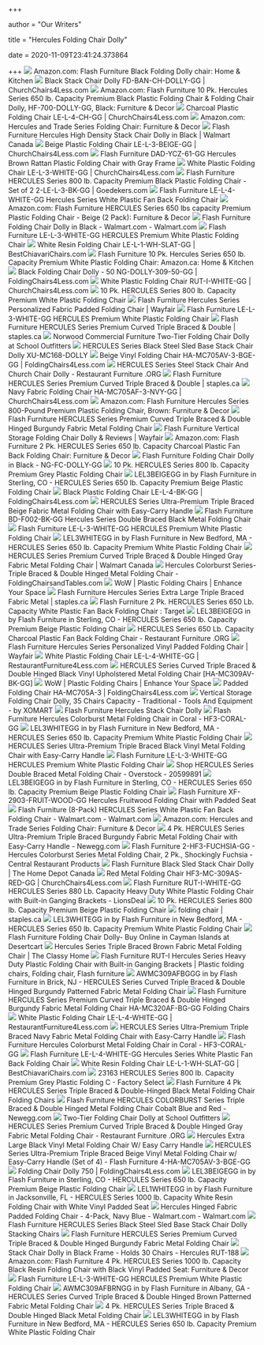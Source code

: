 +++
        
author = "Our Writers"
        
title = "Hercules Folding Chair Dolly"
        
date = 2020-11-09T23:41:24.373864
        
+++
[ ![](https://images-na.ssl-images-amazon.com/images/I/71Igg33QWuL._AC_SY450_.jpg)](https://images-na.ssl-images-amazon.com/images/I/71Igg33QWuL._AC_SY450_.jpg) Amazon.com: Flash Furniture Black Folding Dolly chair: Home & Kitchen
[ ![](https://www.churchchairs4less.com/dw/image/v2/BBSJ_PRD/on/demandware.static/-/Sites-main/default/dw9fff5f7f/images/FLASH_FURNITURE_FD-BAN-CH-DOLLY-GG_MAIN_IMAGE.jpg?sw=2000&sh=2000&sm=fit)](https://www.churchchairs4less.com/dw/image/v2/BBSJ_PRD/on/demandware.static/-/Sites-main/default/dw9fff5f7f/images/FLASH_FURNITURE_FD-BAN-CH-DOLLY-GG_MAIN_IMAGE.jpg?sw=2000&sh=2000&sm=fit) Black Stack Chair Dolly FD-BAN-CH-DOLLY-GG | ChurchChairs4Less.com
[ ![](https://images-na.ssl-images-amazon.com/images/I/51yZADBpRUL._AC_SX522_.jpg)](https://images-na.ssl-images-amazon.com/images/I/51yZADBpRUL._AC_SX522_.jpg) Amazon.com: Flash Furniture 10 Pk. Hercules Series 650 lb. Capacity Premium  Black Plastic Folding Chair & Folding Chair Dolly, HF-700-DOLLY-GG, Black:  Furniture & Decor
[ ![](https://www.churchchairs4less.com/dw/image/v2/BBSJ_PRD/on/demandware.static/-/Sites-main/default/dw4320c309/images/FLASH_FURNITURE_LE-L-4-CH-GG_MAIN_IMAGE.jpg?sw=2000&sh=2000&sm=fit)](https://www.churchchairs4less.com/dw/image/v2/BBSJ_PRD/on/demandware.static/-/Sites-main/default/dw4320c309/images/FLASH_FURNITURE_LE-L-4-CH-GG_MAIN_IMAGE.jpg?sw=2000&sh=2000&sm=fit) Charcoal Plastic Folding Chair LE-L-4-CH-GG | ChurchChairs4Less.com
[ ![](https://images-na.ssl-images-amazon.com/images/I/51v94zKQqWL._AC_SL1200_.jpg)](https://images-na.ssl-images-amazon.com/images/I/51v94zKQqWL._AC_SL1200_.jpg) Amazon.com: Hercules and Trade Series Folding Chair: Furniture & Decor
[ ![](https://i5.walmartimages.com/asr/77e5b26a-3f15-4402-b6a6-a1c37bd6502b_1.250b42634560bb0a3d7a227e6a2df693.jpeg)](https://i5.walmartimages.com/asr/77e5b26a-3f15-4402-b6a6-a1c37bd6502b_1.250b42634560bb0a3d7a227e6a2df693.jpeg) Flash Furniture Hercules High Density Stack Chair Dolly in Black | Walmart  Canada
[ ![](https://www.churchchairs4less.com/dw/image/v2/BBSJ_PRD/on/demandware.static/-/Sites-main/default/dwb7b8ef21/images/FLASH_FURNITURE_LE-L-3-BEIGE-GG_MAIN_IMAGE.jpg?sw=2000&sh=2000&sm=fit)](https://www.churchchairs4less.com/dw/image/v2/BBSJ_PRD/on/demandware.static/-/Sites-main/default/dwb7b8ef21/images/FLASH_FURNITURE_LE-L-3-BEIGE-GG_MAIN_IMAGE.jpg?sw=2000&sh=2000&sm=fit) Beige Plastic Folding Chair LE-L-3-BEIGE-GG | ChurchChairs4Less.com
[ ![](https://cdnimg.webstaurantstore.com/images/products/large/374009/1359945.jpg)](https://cdnimg.webstaurantstore.com/images/products/large/374009/1359945.jpg) Flash Furniture DAD-YCZ-61-GG Hercules Brown Rattan Plastic Folding Chair  with Gray Frame
[ ![](https://www.churchchairs4less.com/dw/image/v2/BBSJ_PRD/on/demandware.static/-/Sites-main/default/dw7a01c69b/images/FLASH_FURNITURE_LE-L-3-WHITE-GG_INSET2.jpg?sw=1200&sh=1200&sm=fit)](https://www.churchchairs4less.com/dw/image/v2/BBSJ_PRD/on/demandware.static/-/Sites-main/default/dw7a01c69b/images/FLASH_FURNITURE_LE-L-3-WHITE-GG_INSET2.jpg?sw=1200&sh=1200&sm=fit) White Plastic Folding Chair LE-L-3-WHITE-GG | ChurchChairs4Less.com
[ ![](https://res-2.cloudinary.com/goedeker-staging/image/upload/d_not-avl.jpg/e_trim/c_lpad,dpr_1.0,f_auto,h_560,q_auto,w_700/media/catalog/product/f/l/fla-le-l-3-bk-gg_13.jpg)](https://res-2.cloudinary.com/goedeker-staging/image/upload/d_not-avl.jpg/e_trim/c_lpad,dpr_1.0,f_auto,h_560,q_auto,w_700/media/catalog/product/f/l/fla-le-l-3-bk-gg_13.jpg) Flash Furniture HERCULES Series 800 lb. Capacity Premium Black Plastic Folding  Chair - Set of 2 2-LE-L-3-BK-GG | Goedekers.com
[ ![](https://cdnimg.webstaurantstore.com/images/products/large/486280/1831355.jpg)](https://cdnimg.webstaurantstore.com/images/products/large/486280/1831355.jpg) Flash Furniture LE-L-4-WHITE-GG Hercules Series White Plastic Fan Back Folding  Chair
[ ![](https://m.media-amazon.com/images/I/71xJGjtB+AL._AC_.jpg)](https://m.media-amazon.com/images/I/71xJGjtB+AL._AC_.jpg) Amazon.com: Flash Furniture HERCULES Series 650 lbs capacity Premium  Plastic Folding Chair - Beige (2 Pack): Furniture & Decor
[ ![](https://i5.walmartimages.com/asr/1893fd42-9828-42d1-91f1-20c7b14fd17d_1.b5c8c83d151815c91ea2eb380b289f5a.jpeg)](https://i5.walmartimages.com/asr/1893fd42-9828-42d1-91f1-20c7b14fd17d_1.b5c8c83d151815c91ea2eb380b289f5a.jpeg) Flash Furniture Folding Chair Dolly in Black - Walmart.com - Walmart.com
[ ![](https://additionalpics-tigerchef.netdna-ssl.com/136519-flash-furniture-le-l-3-white-gg-hercules-premium-white-plastic-folding-chair-4_large.jpg)](https://additionalpics-tigerchef.netdna-ssl.com/136519-flash-furniture-le-l-3-white-gg-hercules-premium-white-plastic-folding-chair-4_large.jpg) Flash Furniture LE-L-3-WHITE-GG HERCULES Premium White Plastic Folding Chair
[ ![](https://www.bestchiavarichairs.com/dw/image/v2/BBSJ_PRD/on/demandware.static/-/Sites-main/default/dw8f83e44d/images/FLASH_FURNITURE_LE-L-1-WH-SLAT-GG_MAIN_IMAGE.jpg?sw=1200&sh=1200&sm=fit)](https://www.bestchiavarichairs.com/dw/image/v2/BBSJ_PRD/on/demandware.static/-/Sites-main/default/dw8f83e44d/images/FLASH_FURNITURE_LE-L-1-WH-SLAT-GG_MAIN_IMAGE.jpg?sw=1200&sh=1200&sm=fit) White Resin Folding Chair LE-L-1-WH-SLAT-GG | BestChiavariChairs.com
[ ![](https://images-na.ssl-images-amazon.com/images/I/51IpvXm089L._AC_SL1001_.jpg)](https://images-na.ssl-images-amazon.com/images/I/51IpvXm089L._AC_SL1001_.jpg) Flash Furniture 10 Pk. Hercules Series 650 lb. Capacity Premium White  Plastic Folding Chair: Amazon.ca: Home & Kitchen
[ ![](https://www.foldingchairs4less.com/dw/image/v2/BBSJ_PRD/on/demandware.static/-/Sites-main/default/dw6cbdf1d4/images/FLASH_FURNITURE_NG-DOLLY-309-50-GG_MAIN_IMAGE.jpg?sw=2000&sh=2000&sm=fit)](https://www.foldingchairs4less.com/dw/image/v2/BBSJ_PRD/on/demandware.static/-/Sites-main/default/dw6cbdf1d4/images/FLASH_FURNITURE_NG-DOLLY-309-50-GG_MAIN_IMAGE.jpg?sw=2000&sh=2000&sm=fit) Black Folding Chair Dolly - 50 NG-DOLLY-309-50-GG | FoldingChairs4Less.com
[ ![](https://www.churchchairs4less.com/dw/image/v2/BBSJ_PRD/on/demandware.static/-/Sites-main/default/dw5b31903d/images/FLASH_FURNITURE_RUT-I-WHITE-GG_MAIN_IMAGE.jpg?sw=2000&sh=2000&sm=fit)](https://www.churchchairs4less.com/dw/image/v2/BBSJ_PRD/on/demandware.static/-/Sites-main/default/dw5b31903d/images/FLASH_FURNITURE_RUT-I-WHITE-GG_MAIN_IMAGE.jpg?sw=2000&sh=2000&sm=fit) White Plastic Folding Chair RUT-I-WHITE-GG | ChurchChairs4Less.com
[ ![](https://az651873.vo.msecnd.net/img/prods/large/201_10lel3whitegg.jpg)](https://az651873.vo.msecnd.net/img/prods/large/201_10lel3whitegg.jpg) 10 Pk. HERCULES Series 800 lb. Capacity Premium White Plastic Folding Chair
[ ![](https://secure.img1-fg.wfcdn.com/im/76561934/compr-r85/1256/12569829/hercules-series-personalized-fabric-padded-folding-chair.jpg)](https://secure.img1-fg.wfcdn.com/im/76561934/compr-r85/1256/12569829/hercules-series-personalized-fabric-padded-folding-chair.jpg) Flash Furniture Hercules Series Personalized Fabric Padded Folding Chair |  Wayfair
[ ![](https://itempics-tigerchef.netdna-ssl.com/Flash-Furniture-LE-L-3-WHITE-GG-HERCULES-Premium-White-Plastic-Folding-Chair-136519_thumb.jpg)](https://itempics-tigerchef.netdna-ssl.com/Flash-Furniture-LE-L-3-WHITE-GG-HERCULES-Premium-White-Plastic-Folding-Chair-136519_thumb.jpg) Flash Furniture LE-L-3-WHITE-GG HERCULES Premium White Plastic Folding Chair
[ ![](https://cdn.shopify.com/s/files/1/0036/4806/1509/products/23921e30b3843e775294c9dc6c9bafffb63018c5_square24442043_3_1000x1000@2x.jpg?v=1601854180)](https://cdn.shopify.com/s/files/1/0036/4806/1509/products/23921e30b3843e775294c9dc6c9bafffb63018c5_square24442043_3_1000x1000@2x.jpg?v=1601854180) Flash Furniture HERCULES Series Premium Curved Triple Braced & Double |  staples.ca
[ ![](https://soimagescdn.azureedge.net/productimage/norwood_commercial_furniture/nor-fei1018-so_prop.jpg?width=600&height=600&version=v20190422)](https://soimagescdn.azureedge.net/productimage/norwood_commercial_furniture/nor-fei1018-so_prop.jpg?width=600&height=600&version=v20190422) Norwood Commercial Furniture Two-Tier Folding Chair Dolly at School  Outfitters
[ ![](https://cdn.shopify.com/s/files/1/2459/7637/products/yhst-138104251258022_2381_3015379156_large.jpg?v=1571709159)](https://cdn.shopify.com/s/files/1/2459/7637/products/yhst-138104251258022_2381_3015379156_large.jpg?v=1571709159) HERCULES Series Black Steel Sled Base Stack Chair Dolly XU-MC168-DOLLY
[ ![](https://www.foldingchairs4less.com/dw/image/v2/BBSJ_PRD/on/demandware.static/-/Sites-main/default/dw76d7f6a5/images/FLASH_FURNITURE_HA-MC705AV-3-BGE-GG_MAIN_IMAGE.jpg?sw=2000&sh=2000&sm=fit)](https://www.foldingchairs4less.com/dw/image/v2/BBSJ_PRD/on/demandware.static/-/Sites-main/default/dw76d7f6a5/images/FLASH_FURNITURE_HA-MC705AV-3-BGE-GG_MAIN_IMAGE.jpg?sw=2000&sh=2000&sm=fit) Beige Vinyl Folding Chair HA-MC705AV-3-BGE-GG | FoldingChairs4Less.com
[ ![](https://restaurantfurniture.org/wp-content/uploads/2019/09/HERCULES-Series-Steel-Stack-Chair-and-Church-Chair-Dolly-2.jpg)](https://restaurantfurniture.org/wp-content/uploads/2019/09/HERCULES-Series-Steel-Stack-Chair-and-Church-Chair-Dolly-2.jpg) HERCULES Series Steel Stack Chair And Church Chair Dolly - Restaurant  Furniture .ORG
[ ![](https://cdn.shopify.com/s/files/1/0036/4806/1509/products/9833b926dbd609626f102532d206621cc883d9a6_square24442112_1.jpg?v=1601854183)](https://cdn.shopify.com/s/files/1/0036/4806/1509/products/9833b926dbd609626f102532d206621cc883d9a6_square24442112_1.jpg?v=1601854183) Flash Furniture HERCULES Series Premium Curved Triple Braced & Double |  staples.ca
[ ![](https://www.churchchairs4less.com/dw/image/v2/BBSJ_PRD/on/demandware.static/-/Sites-main/default/dwff089461/images/FLASH_FURNITURE_HA-MC705AF-3-NVY-GG_MAIN_IMAGE.jpg?sw=2000&sh=2000&sm=fit)](https://www.churchchairs4less.com/dw/image/v2/BBSJ_PRD/on/demandware.static/-/Sites-main/default/dwff089461/images/FLASH_FURNITURE_HA-MC705AF-3-NVY-GG_MAIN_IMAGE.jpg?sw=2000&sh=2000&sm=fit) Navy Fabric Folding Chair HA-MC705AF-3-NVY-GG | ChurchChairs4Less.com
[ ![](https://images-na.ssl-images-amazon.com/images/I/51VuadVp3NL._AC_SX522_.jpg)](https://images-na.ssl-images-amazon.com/images/I/51VuadVp3NL._AC_SX522_.jpg) Amazon.com: Flash Furniture Hercules Series 800-Pound Premium Plastic Folding  Chair, Brown: Furniture & Decor
[ ![](https://images-na.ssl-images-amazon.com/images/I/81j9zmTSpJL._SY355_.jpg)](https://images-na.ssl-images-amazon.com/images/I/81j9zmTSpJL._SY355_.jpg) Flash Furniture HERCULES Series Premium Curved Triple Braced & Double  Hinged Burgundy Fabric Metal Folding Chair
[ ![](https://secure.img1-fg.wfcdn.com/im/18995285/resize-h800-w800%5Ecompr-r85/1223/122306978/Vertical+Storage+Folding+Chair+Dolly.jpg)](https://secure.img1-fg.wfcdn.com/im/18995285/resize-h800-w800%5Ecompr-r85/1223/122306978/Vertical+Storage+Folding+Chair+Dolly.jpg) Flash Furniture Vertical Storage Folding Chair Dolly & Reviews | Wayfair
[ ![](https://images-na.ssl-images-amazon.com/images/I/811J-lLLr6L._AC_SL1500_.jpg)](https://images-na.ssl-images-amazon.com/images/I/811J-lLLr6L._AC_SL1500_.jpg) Amazon.com: Flash Furniture 2 Pk. HERCULES Series 650 lb. Capacity Charcoal  Plastic Fan Back Folding Chair: Furniture & Decor
[ ![](https://media.cymaxstores.com/Images/3692/464706-1-L.jpg)](https://media.cymaxstores.com/Images/3692/464706-1-L.jpg) Flash Furniture Folding Chair Dolly in Black - NG-FC-DOLLY-GG
[ ![](https://az651873.vo.msecnd.net/img/prods/large/201_10lel3greygg.jpg)](https://az651873.vo.msecnd.net/img/prods/large/201_10lel3greygg.jpg) 10 Pk. HERCULES Series 800 lb. Capacity Premium Grey Plastic Folding Chair
[ ![](https://images.webfronts.com/cache/frmkjgjwnvvc.jpg?imgeng=/w_500/h_500/m_letterbox_ffffff_100)](https://images.webfronts.com/cache/frmkjgjwnvvc.jpg?imgeng=/w_500/h_500/m_letterbox_ffffff_100) LEL3BEIGEGG in by Flash Furniture in Sterling, CO - HERCULES Series 650 lb.  Capacity Premium Beige Plastic Folding Chair
[ ![](https://www.foldingchairs4less.com/on/demandware.static/-/Sites-main/default/dw974b5425/images/FLASH_FURNITURE_LE-L-4-BK-GG_MAIN_IMAGE.jpg)](https://www.foldingchairs4less.com/on/demandware.static/-/Sites-main/default/dw974b5425/images/FLASH_FURNITURE_LE-L-4-BK-GG_MAIN_IMAGE.jpg) Black Plastic Folding Chair LE-L-4-BK-GG | FoldingChairs4Less.com
[ ![](https://centralseating.com/media/catalog/product/cache/1/image/1200x1200/9df78eab33525d08d6e5fb8d27136e95/H/A/HA-MC705AF-3-BGE-GG_DIMS.jpg)](https://centralseating.com/media/catalog/product/cache/1/image/1200x1200/9df78eab33525d08d6e5fb8d27136e95/H/A/HA-MC705AF-3-BGE-GG_DIMS.jpg) HERCULES Series Ultra-Premium Triple Braced Beige Fabric Metal Folding Chair  with Easy-Carry Handle
[ ![](https://cdnimg.webstaurantstore.com/images/products/large/486279/1818222.jpg)](https://cdnimg.webstaurantstore.com/images/products/large/486279/1818222.jpg) Flash Furniture BD-F002-BK-GG Hercules Series Double Braced Black Metal Folding  Chair
[ ![](https://additionalpics-tigerchef.netdna-ssl.com/136519-flash-furniture-le-l-3-white-gg-hercules-premium-white-plastic-folding-chair-2_large.jpg)](https://additionalpics-tigerchef.netdna-ssl.com/136519-flash-furniture-le-l-3-white-gg-hercules-premium-white-plastic-folding-chair-2_large.jpg) Flash Furniture LE-L-3-WHITE-GG HERCULES Premium White Plastic Folding Chair
[ ![](https://images.webfronts.com/cache/frbbatixswfm.jpg?imgeng=/w_500/h_500/m_letterbox_ffffff_100)](https://images.webfronts.com/cache/frbbatixswfm.jpg?imgeng=/w_500/h_500/m_letterbox_ffffff_100) LEL3WHITEGG in by Flash Furniture in New Bedford, MA - HERCULES Series 650  lb. Capacity Premium White Plastic Folding Chair
[ ![](https://i5.walmartimages.ca/images/Large/854/652/6000199854652.jpg)](https://i5.walmartimages.ca/images/Large/854/652/6000199854652.jpg) HERCULES Series Premium Curved Triple Braced & Double Hinged Gray Fabric  Metal Folding Chair | Walmart Canada
[ ![](https://cdn11.bigcommerce.com/s-lxku4v/images/stencil/1280x1280/products/2874/31698/Hercules_Colorburst__62909.1523890547.jpg?c=2)](https://cdn11.bigcommerce.com/s-lxku4v/images/stencil/1280x1280/products/2874/31698/Hercules_Colorburst__62909.1523890547.jpg?c=2) Hercules Colorburst Series-Triple Braced & Double Hinged Metal Folding Chair  - FoldingChairsandTables.com
[ ![](https://cdn3.volusion.com/36qtp.bg42e/v/vspfiles/photos/LE-L-4-CH-GG-2.jpg)](https://cdn3.volusion.com/36qtp.bg42e/v/vspfiles/photos/LE-L-4-CH-GG-2.jpg) WoW | Plastic Folding Chairs | Enhance Your Space
[ ![](https://cdn.shopify.com/s/files/1/0036/4806/1509/products/83e9facb2bd1bf776691c967b6c08cc32dce8a32_square201113_1.jpg?v=1601847095)](https://cdn.shopify.com/s/files/1/0036/4806/1509/products/83e9facb2bd1bf776691c967b6c08cc32dce8a32_square201113_1.jpg?v=1601847095) Flash Furniture Hercules Series Extra Large Triple Braced Fabric Metal |  staples.ca
[ ![](https://target.scene7.com/is/image/Target/GUEST_65d01834-ee9f-4fb4-a752-d0aa884512e5?wid=488&hei=488&fmt=pjpeg)](https://target.scene7.com/is/image/Target/GUEST_65d01834-ee9f-4fb4-a752-d0aa884512e5?wid=488&hei=488&fmt=pjpeg) Flash Furniture 2 Pk. HERCULES Series 650 Lb. Capacity White Plastic Fan  Back Folding Chair : Target
[ ![](https://images.webfronts.com/cache/frepftwkrygv.jpg?imgeng=/w_500/h_500/m_letterbox_ffffff_100)](https://images.webfronts.com/cache/frepftwkrygv.jpg?imgeng=/w_500/h_500/m_letterbox_ffffff_100) LEL3BEIGEGG in by Flash Furniture in Sterling, CO - HERCULES Series 650 lb.  Capacity Premium Beige Plastic Folding Chair
[ ![](https://restaurantfurniture.org/wp-content/uploads/2019/09/HERCULES-Series-650-lb.-Capacity-Charcoal-Plastic-Fan-Back-Folding-Chair-8.jpg)](https://restaurantfurniture.org/wp-content/uploads/2019/09/HERCULES-Series-650-lb.-Capacity-Charcoal-Plastic-Fan-Back-Folding-Chair-8.jpg) HERCULES Series 650 Lb. Capacity Charcoal Plastic Fan Back Folding Chair -  Restaurant Furniture .ORG
[ ![](https://secure.img1-fg.wfcdn.com/im/11629360/resize-h600-w600%5Ecompr-r85/1139/11398782/Hercules+Series+Personalized+Vinyl+Padded+Folding+Chair.jpg)](https://secure.img1-fg.wfcdn.com/im/11629360/resize-h600-w600%5Ecompr-r85/1139/11398782/Hercules+Series+Personalized+Vinyl+Padded+Folding+Chair.jpg) Flash Furniture Hercules Series Personalized Vinyl Padded Folding Chair |  Wayfair
[ ![](https://www.restaurantfurniture4less.com/dw/image/v2/BBSJ_PRD/on/demandware.static/-/Sites-main/default/dw992a16c1/images/FLASH_FURNITURE_LE-L-4-WHITE-GG_INSET4.jpg?sw=1200&sh=1200&sm=fit)](https://www.restaurantfurniture4less.com/dw/image/v2/BBSJ_PRD/on/demandware.static/-/Sites-main/default/dw992a16c1/images/FLASH_FURNITURE_LE-L-4-WHITE-GG_INSET4.jpg?sw=1200&sh=1200&sm=fit) White Plastic Folding Chair LE-L-4-WHITE-GG | RestaurantFurniture4Less.com
[ ![](https://sep.yimg.com/ay/yhst-90896183643217/hercules-series-curved-triple-braced-double-hinged-black-vinyl-upholstered-metal-folding-chair-ha-mc309av-bk-gg-3.jpg)](https://sep.yimg.com/ay/yhst-90896183643217/hercules-series-curved-triple-braced-double-hinged-black-vinyl-upholstered-metal-folding-chair-ha-mc309av-bk-gg-3.jpg) HERCULES Series Curved Triple Braced & Double Hinged Black Vinyl  Upholstered Metal Folding Chair [HA-MC309AV-BK-GG]
[ ![](https://cdn3.volusion.com/36qtp.bg42e/v/vspfiles/photos/LE-L-4-BL-GG-2.jpg)](https://cdn3.volusion.com/36qtp.bg42e/v/vspfiles/photos/LE-L-4-BL-GG-2.jpg) WoW | Plastic Folding Chairs | Enhance Your Space
[ ![](https://www.foldingchairs4less.com/dw/image/v2/BBSJ_PRD/on/demandware.static/-/Sites-main/default/dw41274345/images/FLASH_FURNITURE_HA-MC705AV-3-BK-GG_MAIN_IMAGE.jpg?sw=2000&sh=2000&sm=fit)](https://www.foldingchairs4less.com/dw/image/v2/BBSJ_PRD/on/demandware.static/-/Sites-main/default/dw41274345/images/FLASH_FURNITURE_HA-MC705AV-3-BK-GG_MAIN_IMAGE.jpg?sw=2000&sh=2000&sm=fit) Padded Folding Chair HA-MC705A-3 | FoldingChairs4Less.com
[ ![](https://st.hzcdn.com/simgs/72f1e0bc0622410d_4-0675/home-design.jpg)](https://st.hzcdn.com/simgs/72f1e0bc0622410d_4-0675/home-design.jpg) Vertical Storage Folding Chair Dolly, 35 Chairs Capacity - Traditional -  Tools And Equipment - by XOMART
[ ![](https://i.pinimg.com/originals/7b/4c/c5/7b4cc5b1f9423eded86a06c295dd45af.jpg)](https://i.pinimg.com/originals/7b/4c/c5/7b4cc5b1f9423eded86a06c295dd45af.jpg) Flash Furniture Hercules Stack Chair Dolly
[ ![](https://media.cymaxstores.com/Images/3692/664271-1-L.jpg)](https://media.cymaxstores.com/Images/3692/664271-1-L.jpg) Flash Furniture Hercules Colorburst Metal Folding Chair in Coral -  HF3-CORAL-GG
[ ![](https://images.webfronts.com/cache/frqxavirscgt.jpg?imgeng=/w_500/h_500/m_letterbox_ffffff_100)](https://images.webfronts.com/cache/frqxavirscgt.jpg?imgeng=/w_500/h_500/m_letterbox_ffffff_100) LEL3WHITEGG in by Flash Furniture in New Bedford, MA - HERCULES Series 650  lb. Capacity Premium White Plastic Folding Chair
[ ![](https://centralseating.com/media/catalog/product/cache/1/image/1200x1200/9df78eab33525d08d6e5fb8d27136e95/H/A/HA-MC705AV-3-BK-GG_inset4.jpg)](https://centralseating.com/media/catalog/product/cache/1/image/1200x1200/9df78eab33525d08d6e5fb8d27136e95/H/A/HA-MC705AV-3-BK-GG_inset4.jpg) HERCULES Series Ultra-Premium Triple Braced Black Vinyl Metal Folding Chair  with Easy-Carry Handle
[ ![](https://additionalpics-tigerchef.netdna-ssl.com/136519-flash-furniture-le-l-3-white-gg-hercules-premium-white-plastic-folding-chair-3_large.jpg)](https://additionalpics-tigerchef.netdna-ssl.com/136519-flash-furniture-le-l-3-white-gg-hercules-premium-white-plastic-folding-chair-3_large.jpg) Flash Furniture LE-L-3-WHITE-GG HERCULES Premium White Plastic Folding Chair
[ ![](https://ak1.ostkcdn.com/images/products/20599891/HERCULES-Series-Double-Braced-Metal-Folding-Chair-acb1c2fa-665c-48e3-b74e-8d344bc924d9_600.jpg?impolicy=medium)](https://ak1.ostkcdn.com/images/products/20599891/HERCULES-Series-Double-Braced-Metal-Folding-Chair-acb1c2fa-665c-48e3-b74e-8d344bc924d9_600.jpg?impolicy=medium) Shop HERCULES Series Double Braced Metal Folding Chair - Overstock -  20599891
[ ![](https://images.webfronts.com/cache/fruwtwkcqsde.jpg?imgeng=/w_500/h_500/m_letterbox_ffffff_100)](https://images.webfronts.com/cache/fruwtwkcqsde.jpg?imgeng=/w_500/h_500/m_letterbox_ffffff_100) LEL3BEIGEGG in by Flash Furniture in Sterling, CO - HERCULES Series 650 lb.  Capacity Premium Beige Plastic Folding Chair
[ ![](https://www.webstaurantstore.com/images/products/extra_large/445247/1637504.jpg)](https://www.webstaurantstore.com/images/products/extra_large/445247/1637504.jpg) Flash Furniture XF-2903-FRUIT-WOOD-GG Hercules Fruitwood Folding Chair with  Padded Seat
[ ![](https://i5.walmartimages.com/asr/d0fa5f63-49e1-4750-9cae-556a5de18abc_1.3059acfd34568b73c6503fec9437b62d.png?odnWidth=612&odnHeight=612&odnBg=ffffff)](https://i5.walmartimages.com/asr/d0fa5f63-49e1-4750-9cae-556a5de18abc_1.3059acfd34568b73c6503fec9437b62d.png?odnWidth=612&odnHeight=612&odnBg=ffffff) Flash Furniture (8-Pack) HERCULES Series White Plastic Fan Back Folding  Chair - Walmart.com - Walmart.com
[ ![](https://m.media-amazon.com/images/I/51v94zKQqWL._AC_SS350_.jpg)](https://m.media-amazon.com/images/I/51v94zKQqWL._AC_SS350_.jpg) Amazon.com: Hercules and Trade Series Folding Chair: Furniture & Decor
[ ![](https://c1.neweggimages.com/ProductImage/ACPK_1_201904091394456586.jpg)](https://c1.neweggimages.com/ProductImage/ACPK_1_201904091394456586.jpg) 4 Pk. HERCULES Series Ultra-Premium Triple Braced Burgundy Fabric Metal Folding  Chair with Easy-Carry Handle - Newegg.com
[ ![](https://assets.centralrestaurant.com/images/products/large/HF3-FUCHSIA-GG.jpg)](https://assets.centralrestaurant.com/images/products/large/HF3-FUCHSIA-GG.jpg) Flash Furniture 2-HF3-FUCHSIA-GG - Hercules Colorburst Series Metal Folding  Chair, 2 Pk., Shockingly Fuchsia - Central Restaurant Products
[ ![](https://homedepot.scene7.com/is/image/homedepotcanada/p_1001519274.jpg?wid=1000&hei=1000&op_sharpen=1)](https://homedepot.scene7.com/is/image/homedepotcanada/p_1001519274.jpg?wid=1000&hei=1000&op_sharpen=1) Flash Furniture Black Sled Stack Chair Dolly | The Home Depot Canada
[ ![](https://www.churchchairs4less.com/dw/image/v2/BBSJ_PRD/on/demandware.static/-/Sites-main/default/dwef357f19/images/FLASH_FURNITURE_HF3-MC-309AS-RED-GG_MAIN_IMAGE.jpg?sw=2000&sh=2000&sm=fit)](https://www.churchchairs4less.com/dw/image/v2/BBSJ_PRD/on/demandware.static/-/Sites-main/default/dwef357f19/images/FLASH_FURNITURE_HF3-MC-309AS-RED-GG_MAIN_IMAGE.jpg?sw=2000&sh=2000&sm=fit) Red Metal Folding Chair HF3-MC-309AS-RED-GG | ChurchChairs4Less.com
[ ![](https://www.lionsdeal.com/itempics/White-Plastic-Folding-Chair-5632_xlarge.jpg)](https://www.lionsdeal.com/itempics/White-Plastic-Folding-Chair-5632_xlarge.jpg) Flash Furniture RUT-I-WHITE-GG HERCULES Series 880 Lb. Capacity Heavy Duty  White Plastic Folding Chair with Built-in Ganging Brackets - LionsDeal
[ ![](https://az651873.vo.msecnd.net/img/prods/large/201_10lel3beigegg.jpg)](https://az651873.vo.msecnd.net/img/prods/large/201_10lel3beigegg.jpg) 10 Pk. HERCULES Series 800 lb. Capacity Premium Beige Plastic Folding Chair
[ ![](https://cdn.shopify.com/s/files/1/0036/4806/1509/products/5d637caf6a650f3827a34fffb96f11b3316998f5_square201234_1.jpg?v=1601847103)](https://cdn.shopify.com/s/files/1/0036/4806/1509/products/5d637caf6a650f3827a34fffb96f11b3316998f5_square201234_1.jpg?v=1601847103) folding chair | staples.ca
[ ![](https://images.webfronts.com/cache/frchddgotguh.jpg?imgeng=/w_500/h_500/m_letterbox_ffffff_100)](https://images.webfronts.com/cache/frchddgotguh.jpg?imgeng=/w_500/h_500/m_letterbox_ffffff_100) LEL3WHITEGG in by Flash Furniture in New Bedford, MA - HERCULES Series 650  lb. Capacity Premium White Plastic Folding Chair
[ ![](https://images-na.ssl-images-amazon.com/images/I/419LisJ9YHL.jpg)](https://images-na.ssl-images-amazon.com/images/I/419LisJ9YHL.jpg) Flash Furniture Folding Chair Dolly- Buy Online in Cayman Islands at  Desertcart
[ ![](http://www.theclassyhome.com/catalog/FLF-HF3-4-GG.jpg)](http://www.theclassyhome.com/catalog/FLF-HF3-4-GG.jpg) Hercules Series Triple Braced Brown Fabric Metal Folding Chair | The Classy  Home
[ ![](https://i.pinimg.com/originals/6a/7d/cd/6a7dcd19811b7ba616863f3968166d55.jpg)](https://i.pinimg.com/originals/6a/7d/cd/6a7dcd19811b7ba616863f3968166d55.jpg) Flash Furniture RUT-I Hercules Series Heavy Duty Plastic Folding Chair with  Built-in Ganging Brackets | Plastic folding chairs, Folding chair, Flash  furniture
[ ![](https://images.webfronts.com/cache/frqwpvqfguti.jpg?imgeng=/w_500/h_500/m_letterbox_ffffff_100)](https://images.webfronts.com/cache/frqwpvqfguti.jpg?imgeng=/w_500/h_500/m_letterbox_ffffff_100) AWMC309AFBGGG in by Flash Furniture in Brick, NJ - HERCULES Series Curved  Triple Braced & Double Hinged Burgundy Patterned Fabric Metal Folding Chair
[ ![](https://additionalpics-tigerchef.netdna-ssl.com/136409-flash-furniture-ha-mc320af-bg-gg-hercules-series-premium-curved-triple-braced-and-quad-hinged-fabric-upholstered-metal-folding-chair---burgundy-2_large.jpg)](https://additionalpics-tigerchef.netdna-ssl.com/136409-flash-furniture-ha-mc320af-bg-gg-hercules-series-premium-curved-triple-braced-and-quad-hinged-fabric-upholstered-metal-folding-chair---burgundy-2_large.jpg) Flash Furniture HERCULES Series Premium Curved Triple Braced & Double  Hinged Burgundy Fabric Metal Folding Chair HA-MC320AF-BG-GG Folding Chairs
[ ![](https://www.restaurantfurniture4less.com/dw/image/v2/BBSJ_PRD/on/demandware.static/-/Sites-main/default/dw518d58bb/images/FLASH_FURNITURE_LE-L-4-WHITE-GG_INSET5.jpg?sw=1200&sh=1200&sm=fit)](https://www.restaurantfurniture4less.com/dw/image/v2/BBSJ_PRD/on/demandware.static/-/Sites-main/default/dw518d58bb/images/FLASH_FURNITURE_LE-L-4-WHITE-GG_INSET5.jpg?sw=1200&sh=1200&sm=fit) White Plastic Folding Chair LE-L-4-WHITE-GG | RestaurantFurniture4Less.com
[ ![](https://centralseating.com/media/catalog/product/cache/1/image/1200x1200/9df78eab33525d08d6e5fb8d27136e95/H/A/HA-MC705AF-3-NVY-GG_DIMS.jpg)](https://centralseating.com/media/catalog/product/cache/1/image/1200x1200/9df78eab33525d08d6e5fb8d27136e95/H/A/HA-MC705AF-3-NVY-GG_DIMS.jpg) HERCULES Series Ultra-Premium Triple Braced Navy Fabric Metal Folding Chair  with Easy-Carry Handle
[ ![](https://media.cymaxstores.com/Images/3692/664271-2-L.jpg)](https://media.cymaxstores.com/Images/3692/664271-2-L.jpg) Flash Furniture Hercules Colorburst Metal Folding Chair in Coral -  HF3-CORAL-GG
[ ![](https://cdnimg.webstaurantstore.com/images/products/large/486280/1831358.jpg)](https://cdnimg.webstaurantstore.com/images/products/large/486280/1831358.jpg) Flash Furniture LE-L-4-WHITE-GG Hercules Series White Plastic Fan Back Folding  Chair
[ ![](https://www.bestchiavarichairs.com/dw/image/v2/BBSJ_PRD/on/demandware.static/-/Sites-main/default/dwf15acc4e/images/FLASH_FURNITURE_LE-L-1-WH-SLAT-GG_INSET3.jpg?sw=1200&sh=1200&sm=fit)](https://www.bestchiavarichairs.com/dw/image/v2/BBSJ_PRD/on/demandware.static/-/Sites-main/default/dwf15acc4e/images/FLASH_FURNITURE_LE-L-1-WH-SLAT-GG_INSET3.jpg?sw=1200&sh=1200&sm=fit) White Resin Folding Chair LE-L-1-WH-SLAT-GG | BestChiavariChairs.com
[ ![](https://cdn.shopify.com/s/files/1/0878/3252/products/hercules-series-330-lb-capacity-white-plastic-folding-chair-with-charcoal-frame-dad-ycd-50-wh-gg-4.jpg?v=1486653213)](https://cdn.shopify.com/s/files/1/0878/3252/products/hercules-series-330-lb-capacity-white-plastic-folding-chair-with-charcoal-frame-dad-ycd-50-wh-gg-4.jpg?v=1486653213) 23163 HERCULES Series 800 lb. Capacity Premium Grey Plastic Folding C -  Factory Select
[ ![](https://i.ebayimg.com/images/g/hC8AAOSwlRFde-rm/s-l400.jpg)](https://i.ebayimg.com/images/g/hC8AAOSwlRFde-rm/s-l400.jpg) Flash Furniture 4 Pk HERCULES Series Triple Braced & Double-Hinged Black  Metal Folding Chair Folding Chairs
[ ![](https://c1.neweggimages.com/ProductImage/A62V_1_201902201187835864.jpg)](https://c1.neweggimages.com/ProductImage/A62V_1_201902201187835864.jpg) Flash Furniture HERCULES COLORBURST Series Triple Braced & Double Hinged  Metal Folding Chair Cobalt Blue and Red - Newegg.com
[ ![](https://soimagescdn.azureedge.net/productimage/norwood_commercial_furniture/nor-fei1018-so.jpg?width=250&height=250&version=v20190422)](https://soimagescdn.azureedge.net/productimage/norwood_commercial_furniture/nor-fei1018-so.jpg?width=250&height=250&version=v20190422) Two-Tier Folding Chair Dolly at School Outfitters
[ ![](https://restaurantfurniture.org/wp-content/uploads/2019/09/HERCULES-Series-Premium-Curved-Triple-Braced-Double-Hinged-Gray-Fabric-Metal-Folding-Chair-2-1.jpg)](https://restaurantfurniture.org/wp-content/uploads/2019/09/HERCULES-Series-Premium-Curved-Triple-Braced-Double-Hinged-Gray-Fabric-Metal-Folding-Chair-2-1.jpg) HERCULES Series Premium Curved Triple Braced & Double Hinged Gray Fabric  Metal Folding Chair - Restaurant Furniture .ORG
[ ![](https://sep.yimg.com/ay/yhst-96405782831295/hercules-extra-large-black-vinyl-metal-folding-chair-w-easy-carry-handle-16.jpg)](https://sep.yimg.com/ay/yhst-96405782831295/hercules-extra-large-black-vinyl-metal-folding-chair-w-easy-carry-handle-16.jpg) Hercules Extra Large Black Vinyl Metal Folding Chair W/ Easy Carry Handle
[ ![](https://www.totallyfurniture.com/pub/media/catalog/product/cache/140bcf5997c34dbf13e17a796027e40c/3/9/39-4-ha-mc705av-3-bge-gg.jpg)](https://www.totallyfurniture.com/pub/media/catalog/product/cache/140bcf5997c34dbf13e17a796027e40c/3/9/39-4-ha-mc705av-3-bge-gg.jpg) HERCULES Series Ultra-Premium Triple Braced Beige Vinyl Metal Folding Chair  w/ Easy-Carry Handle (Set of 4) - Flash Furniture 4-HA-MC705AV-3-BGE-GG
[ ![](https://www.foldingchairs4less.com/dw/image/v2/BBSJ_PRD/on/demandware.static/-/Sites-main/default/dwa70fe665/images/RAYMOND_PRODUCTS_COMPANY_750-RPC_MAIN_IMAGE.jpg?sw=2000&sh=2000&sm=fit)](https://www.foldingchairs4less.com/dw/image/v2/BBSJ_PRD/on/demandware.static/-/Sites-main/default/dwa70fe665/images/RAYMOND_PRODUCTS_COMPANY_750-RPC_MAIN_IMAGE.jpg?sw=2000&sh=2000&sm=fit) Folding Chair Dolly 750 | FoldingChairs4Less.com
[ ![](https://images.webfronts.com/cache/fryprnjoyxli.jpg?imgeng=/w_500/h_500/m_letterbox_ffffff_100)](https://images.webfronts.com/cache/fryprnjoyxli.jpg?imgeng=/w_500/h_500/m_letterbox_ffffff_100) LEL3BEIGEGG in by Flash Furniture in Sterling, CO - HERCULES Series 650 lb.  Capacity Premium Beige Plastic Folding Chair
[ ![](https://images.webfronts.com/cache/frxlbxgnuxif.jpg?imgeng=/w_800)](https://images.webfronts.com/cache/frxlbxgnuxif.jpg?imgeng=/w_800) LEL1WHITEGG in by Flash Furniture in Jacksonville, FL - HERCULES Series  1000 lb. Capacity White Resin Folding Chair with White Vinyl Padded Seat
[ ![](https://i5.walmartimages.com/asr/706b3774-5152-4c40-a596-2122f278bffa.f78cdf5ec0c66fc20030bb80eb63e7a9.jpeg?odnWidth=612&odnHeight=612&odnBg=ffffff)](https://i5.walmartimages.com/asr/706b3774-5152-4c40-a596-2122f278bffa.f78cdf5ec0c66fc20030bb80eb63e7a9.jpeg?odnWidth=612&odnHeight=612&odnBg=ffffff) Hercules Hinged Fabric Padded Folding Chair - 4-Pack, Navy Blue -  Walmart.com - Walmart.com
[ ![](https://images-na.ssl-images-amazon.com/images/I/81tHSaX6SFL._AC_SX522_.jpg)](https://images-na.ssl-images-amazon.com/images/I/81tHSaX6SFL._AC_SX522_.jpg) Flash Furniture HERCULES Series Black Steel Sled Base Stack Chair Dolly  Stacking Chairs
[ ![](https://slimages.macysassets.com/is/image/MCY/products/8/optimized/10951658_fpx.tif)](https://slimages.macysassets.com/is/image/MCY/products/8/optimized/10951658_fpx.tif) Flash Furniture HERCULES Series Premium Curved Triple Braced & Double  Hinged Burgundy Fabric Metal Folding Chair
[ ![](https://www.gotable.com/pub/media/catalog/product/cache/b59831ae0ef47e41a209673dbd71fadf/y/h/yhst-54034216466120_2270_1591537182.jpg)](https://www.gotable.com/pub/media/catalog/product/cache/b59831ae0ef47e41a209673dbd71fadf/y/h/yhst-54034216466120_2270_1591537182.jpg) Stack Chair Dolly in Black Frame - Holds 30 Chairs - Hercules RUT-188
[ ![](https://images-na.ssl-images-amazon.com/images/I/81IaCAlvXTL._AC_SX522_.jpg)](https://images-na.ssl-images-amazon.com/images/I/81IaCAlvXTL._AC_SX522_.jpg) Amazon.com: Flash Furniture 4 Pk. HERCULES Series 1000 lb. Capacity Black  Resin Folding Chair with Black Vinyl Padded Seat: Furniture & Decor
[ ![](https://additionalpics-tigerchef.netdna-ssl.com/136519-flash-furniture-le-l-3-white-gg-hercules-premium-white-plastic-folding-chair-9_large.jpg)](https://additionalpics-tigerchef.netdna-ssl.com/136519-flash-furniture-le-l-3-white-gg-hercules-premium-white-plastic-folding-chair-9_large.jpg) Flash Furniture LE-L-3-WHITE-GG HERCULES Premium White Plastic Folding Chair
[ ![](https://www.specsserver.com/CACHE/FRYUSOQCNWDP.JPG?width=500&height=500&ccid=x280f22db)](https://www.specsserver.com/CACHE/FRYUSOQCNWDP.JPG?width=500&height=500&ccid=x280f22db) AWMC309AFBRNGG in by Flash Furniture in Albany, GA - HERCULES Series Curved  Triple Braced & Double Hinged Brown Patterned Fabric Metal Folding Chair
[ ![](https://az651873.vo.msecnd.net/img/prods/large/201_4hf3mc309asbkgg.jpg)](https://az651873.vo.msecnd.net/img/prods/large/201_4hf3mc309asbkgg.jpg) 4 Pk. HERCULES Series Triple Braced & Double Hinged Black Metal Folding  Chair
[ ![](https://images.webfronts.com/cache/frkrrcvpvrug.jpg?imgeng=/w_500/h_500/m_letterbox_ffffff_100)](https://images.webfronts.com/cache/frkrrcvpvrug.jpg?imgeng=/w_500/h_500/m_letterbox_ffffff_100) LEL3WHITEGG in by Flash Furniture in New Bedford, MA - HERCULES Series 650  lb. Capacity Premium White Plastic Folding Chair
